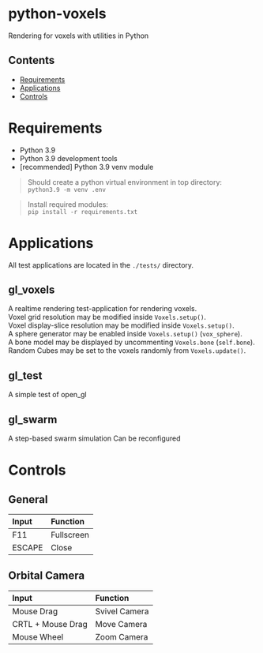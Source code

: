 # python-voxels
Rendering for voxels with utilities in Python

## Contents
- [Requirements](#requirements)
- [Applications](#applications)
- [Controls](#controls)

# Requirements
- Python 3.9
- Python 3.9 development tools
- [recommended] Python 3.9 venv module

> Should create a python virtual environment in top directory:  
>   `python3.9 -m venv .env`

> Install required modules:  
>   `pip install -r requirements.txt`

# Applications

All test applications are located in the `./tests/` directory.

## gl_voxels

A realtime rendering test-application for rendering voxels.  
Voxel grid resolution may be modified inside `Voxels.setup()`.  
Voxel display-slice resolution may be modified inside `Voxels.setup()`.  
A sphere generator may be enabled inside `Voxels.setup()` (`vox_sphere`).  
A bone model may be displayed by uncommenting `Voxels.bone` (`self.bone`).  
Random Cubes may be set to the voxels randomly from `Voxels.update()`.  

## gl_test

A simple test of open_gl

## gl_swarm

A step-based swarm simulation
Can be reconfigured


# Controls

## General

| Input | Function |
|:-|:-|
| F11 | Fullscreen |
| ESCAPE | Close |

## Orbital Camera

| Input | Function |
|:-|:-|
| Mouse Drag | Svivel Camera |
| CRTL + Mouse Drag | Move Camera |
| Mouse Wheel | Zoom Camera |
